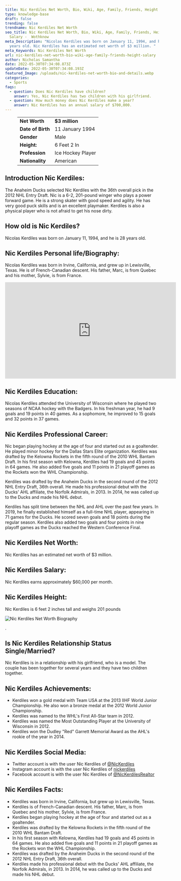 ```yaml
---
title: Nic Kerdiles Net Worth, Bio, Wiki, Age, Family, Friends, Height & Salary
type: knowledge-base
draft: false
trending: false
trendname: Nic Kerdiles Net Worth
seo_title: Nic Kerdiles Net Worth, Bio, Wiki, Age, Family, Friends, Height &
  Salary -  Wothknow
meta_Description: "Nicolas Kerdiles was born on January 11, 1994, and he is 28
  years old. Nic Kerdiles has an estimated net worth of $3 million. "
meta_Keywords: Nic Kerdiles Net Worth
url: nic-kerdiles-net-worth-bio-wiki-age-family-friends-height-salary
author: Nicholas Samantha
date: 2022-05-30T07:34:08.873Z
updateDate: 2022-05-30T07:34:08.193Z
featured_Image: /uploads/nic-kerdiles-net-worth-bio-and-details.webp
categories:
  - Sports
faqs:
  - question: Does Nic Kerdiles have children?
    answer: Yes, Nic Kerdiles has two children with his girlfriend.
  - question: How much money does Nic Kerdiles make a year?
    answer: Nic Kerdiles has an annual salary of $700,000.
---
```

<figure class="wp-block-table is-style-stripes">
  <table>
    <tbody>
      <tr>
        <td>
          <strong>Net Worth</strong>
        </td>
        <td>
          <strong>$3 million</strong>
        </td>
      </tr>
      <tr>
        <td>
          <strong>Date of Birth</strong>
        </td>
        <td>11 January 1994</td>
      </tr>
      <tr>
        <td>
          <strong>Gender</strong>
        </td>
        <td>Male</td>
      </tr>
      <tr>
        <td>
          <strong>Height:</strong>
        </td>
        <td>6 Feet 2 In</td>
      </tr>
      <tr>
        <td>
          <strong>Profession</strong>
        </td>
        <td>Ice Hockey Player</td>
      </tr>
      <tr>
        <td>
          <strong>Nationality</strong>
        </td>
        <td>American</td>
      </tr>
    </tbody>
  </table>
</figure>

## **Introduction Nic Kerdiles:**

The Anaheim Ducks selected Nic Kerdiles with the 36th overall pick in the 2012 NHL Entry Draft. Nic is a 6-2, 201-pound winger who plays a power forward game. He is a strong skater with good speed and agility. He has very good puck skills and is an excellent playmaker. Kerdiles is also a physical player who is not afraid to get his nose dirty.

## **How old is Nic Kerdiles?**

Nicolas Kerdiles was born on January 11, 1994, and he is 28 years old.

## **Nic Kerdiles Personal life/Biography:**

Nicolas Kerdiles was born in Irvine, California, and grew up in Lewisville, Texas. He is of French-Canadian descent. His father, Marc, is from Quebec and his mother, Sylvie, is from France.

<iframe width="560" height="315" src="https://www.youtube.com/embed/DL1SJQYx5xo" title="YouTube video player" frameborder="0" allow="accelerometer; autoplay; clipboard-write; encrypted-media; gyroscope; picture-in-picture" allowfullscreen></iframe>

## **Nic Kerdiles Education:**

Nicolas Kerdiles attended the University of Wisconsin where he played two seasons of NCAA hockey with the Badgers. In his freshman year, he had 9 goals and 19 points in 40 games. As a sophomore, he improved to 15 goals and 32 points in 37 games.

## **Nic Kerdiles Professional Career:**

Nic began playing hockey at the age of four and started out as a goaltender. He played minor hockey for the Dallas Stars Elite organization. Kerdiles was drafted by the Kelowna Rockets in the fifth round of the 2010 WHL Bantam Draft. In his first season with Kelowna, Kerdiles had 19 goals and 45 points in 64 games. He also added five goals and 11 points in 21 playoff games as the Rockets won the WHL Championship.

Kerdiles was drafted by the Anaheim Ducks in the second round of the 2012 NHL Entry Draft, 36th overall. He made his professional debut with the Ducks' AHL affiliate, the Norfolk Admirals, in 2013. In 2014, he was called up to the Ducks and made his NHL debut. 

Kerdiles has split time between the NHL and AHL over the past few years. In 2019, he finally established himself as a full-time NHL player, appearing in 71 games for the Ducks. He scored seven goals and 18 points during the regular season. Kerdiles also added two goals and four points in nine playoff games as the Ducks reached the Western Conference Final.

## **Nic Kerdiles Net Worth:**

Nic Kerdiles has an estimated net worth of $3 million. 

## **Nic Kerdiles Salary:**

Nic Kerdiles earns approximately $60,000 per month.

## **Nic Kerdiles Height:**

Nic Kerdiles is 6 feet 2 inches tall and weighs 201 pounds

![Nic Kerdiles Net Worth Biography](/uploads/nic-kerdiles-net-worth-.webp)

.

## **Is Nic Kerdiles Relationship Status Single/Married?**

Nic Kerdiles is in a relationship with his girlfriend, who is a model. The couple has been together for several years and they have two children together.

## **Nic Kerdiles Achievements:**

* Kerdiles won a gold medal with Team USA at the 2013 IIHF World Junior Championship. He also won a bronze medal at the 2012 World Junior Championship.
* Kerdiles was named to the WHL's First All-Star team in 2012. 
* Kerdiles was named the Most Outstanding Player at the University of Wisconsin in 2012.
* Kerdiles won the Dudley "Red" Garrett Memorial Award as the AHL's rookie of the year in 2014.

## **Nic Kerdiles Social Media:**

* Twitter account is with the user Nic Kerdiles of <a href="https://twitter.com/nickerdiles" target="_blank" rel="nofollow" rel="noopener">@NicKerdiles</a>
* Instagram account is with the user Nic Kerdiles of <a href="https://www.instagram.com/nickerdiles/" target="_blank" rel="nofollow" rel="noopener">nickerdiles</a>
* Facebook account is with the user Nic Kerdiles of <a href="https://www.facebook.com/NicKerdilesRealtor/" target="_blank" rel="nofollow" rel="noopener">@NicKerdilesRealtor</a>

## **Nic Kerdiles Facts:**

* Kerdiles was born in Irvine, California, but grew up in Lewisville, Texas.
* Kerdiles is of French-Canadian descent. His father, Marc, is from Quebec and his mother, Sylvie, is from France.
* Kerdiles began playing hockey at the age of four and started out as a goaltender.
* Kerdiles was drafted by the Kelowna Rockets in the fifth round of the 2010 WHL Bantam Draft. 
* In his first season with Kelowna, Kerdiles had 19 goals and 45 points in 64 games. He also added five goals and 11 points in 21 playoff games as the Rockets won the WHL Championship.
* Kerdiles was drafted by the Anaheim Ducks in the second round of the 2012 NHL Entry Draft, 36th overall. 
* Kerdiles made his professional debut with the Ducks' AHL affiliate, the Norfolk Admirals, in 2013. In 2014, he was called up to the Ducks and made his NHL debut.